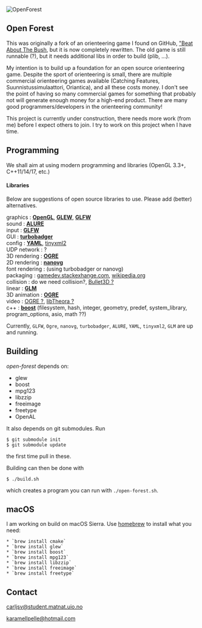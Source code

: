 ![](https://raw.githubusercontent.com/karamellpelle/open-forest/master/data/static/batb/openforest-512x256.png "OpenForest")

Open Forest
--------------------

This was originally a fork of an orienteering game I found on GitHub, ["Beat About The Bush]( 
https://github.com/jarvinet/orienteering-game), but it is now completely rewritten.
The old game is still runnable (?), but it needs additional libs in order to build (plib, ...).

My intention is to build up a foundation for an open source orienteering game. Despite the sport of 
orienteering is small, there are multiple commercial orienteering games available (Catching Features, 
Suunnistussimulaattori, Oriantica), and all these costs money. I don't see the point of having so many
commercial games for something that probably not will generate enough money for a high-end product.
There are many good programmers/developers in the orienteering community!

This project is currently under construction, there needs more work (from me) before I expect others
to join. I try to work on this project when I have time.


Programming
--------------------

We shall aim at using modern programming and libraries (OpenGL 3.3+, C++11/14/17, etc.)

#### Libraries

Below are suggestions of open source libraries to use. Please add (better) alternatives.

graphics          : [**OpenGL**](https://www.opengl.org/wiki/), [**GLEW**](http://glew.sourceforge.net), [**GLFW**](http://www.glfw.org)  
sound             : [**ALURE**](http://kcat.strangesoft.net/alure.html)  
input             : [**GLFW**](http://www.glfw.org)  
GUI               : [**turbobadger**](https://github.com/fruxo/turbobadger)  
config            : [**YAML**](http://yaml.org), [tinyxml2](http://www.grinninglizard.com/tinyxml2)  
UDP network       : ?  
3D rendering      : [**OGRE**](http://www.ogre3d.org)  
2D rendering      : [**nanovg**](https://github.com/memononen/nanovg)  
font rendering    : (using turbobadger or nanovg)  
packaging         : [gamedev.stackexhange.com](http://gamedev.stackexchange.com/questions/37648/how-can-you-put-all-images-from-a-game-to-1-file), 
                    [wikipedia.org](http://en.wikipedia.org/wiki/List_of_archive_formats)  
collision         : do we need collision?,
                    [Bullet3D ?](https://github.com/bulletphysics/bullet3)  
linear            : [**GLM**](http://glm.g-truc.net)  
3D animation      : [**OGRE**](http://www.ogre3d.org)  
video             : [OGRE ?](http://www.ogre3d.org), 
                    [libTheora ?](http://www.theora.org/)  
c++               : [**boost**](http://www.boost.org/)
                    (filesystem, hash, integer, geometry, predef, system_library, program_options, asio, math ??)

Currently, `GLFW`, `Ogre`, `nanovg`, `turbobadger`, `ALURE`, `YAML`, `tinyxml2`, `GLM`  are up and running. 


Building
--------------------

_open-forest_ depends on:

  * glew
  * boost
  * mpg123
  * libzzip
  * freeimage
  * freetype
  * OpenAL

It also depends on git submodules. Run
    
    $ git submodule init
    $ git submodule update

the first time pull in these.

Building can then be done with

    $ ./build.sh

which creates a program you can run with `./open-forest.sh`.

## macOS

I am working on build on macOS Sierra. Use [homebrew](www.brew.sh) to install what you need:

    * `brew install cmake`
    * `brew install glew`
    * `brew install boost`
    * `brew install mpg123`
    * `brew install libzzip`
    * `brew install freeimage`
    * `brew install freetype`


Contact
----------------
<carljsv@student.matnat.uio.no>

<karamellpelle@hotmail.com>
